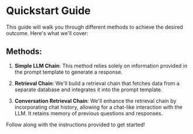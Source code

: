 # Quickstart Guide

This guide will walk you through different methods to achieve the desired outcome. Here's what we'll cover:

## Methods:

1. **Simple LLM Chain**: This method relies solely on information provided in the prompt template to generate a response.

2. **Retrieval Chain**: We'll build a retrieval chain that fetches data from a separate database and integrates it into the prompt template.

3. **Conversation Retrieval Chain**: We'll enhance the retrieval chain by incorporating chat history, allowing for a chat-like interaction with the LLM. It retains memory of previous questions and responses.

Follow along with the instructions provided to get started!
